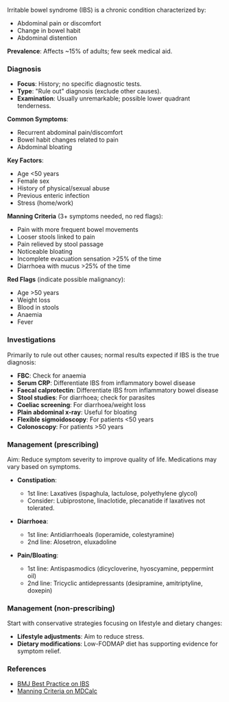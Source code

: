 Irritable bowel syndrome (IBS) is a chronic condition characterized by:

- Abdominal pain or discomfort
- Change in bowel habit
- Abdominal distention

**Prevalence**: Affects ~15% of adults; few seek medical aid.

### Diagnosis

- **Focus**: History; no specific diagnostic tests.
- **Type**: "Rule out" diagnosis (exclude other causes).
- **Examination**: Usually unremarkable; possible lower quadrant tenderness.

**Common Symptoms**:
- Recurrent abdominal pain/discomfort
- Bowel habit changes related to pain
- Abdominal bloating

**Key Factors**:
- Age <50 years
- Female sex
- History of physical/sexual abuse
- Previous enteric infection
- Stress (home/work)

**Manning Criteria** (3+ symptoms needed, no red flags):
- Pain with more frequent bowel movements
- Looser stools linked to pain
- Pain relieved by stool passage
- Noticeable bloating
- Incomplete evacuation sensation >25% of the time
- Diarrhoea with mucus >25% of the time

**Red Flags** (indicate possible malignancy):
- Age >50 years
- Weight loss
- Blood in stools
- Anaemia
- Fever

### Investigations

Primarily to rule out other causes; normal results expected if IBS is the true diagnosis:

- **FBC**: Check for anaemia
- **Serum CRP**: Differentiate IBS from inflammatory bowel disease
- **Faecal calprotectin**: Differentiate IBS from inflammatory bowel disease
- **Stool studies**: For diarrhoea; check for parasites
- **Coeliac screening**: For diarrhoea/weight loss
- **Plain abdominal x-ray**: Useful for bloating
- **Flexible sigmoidoscopy**: For patients <50 years
- **Colonoscopy**: For patients >50 years

### Management (prescribing)

Aim: Reduce symptom severity to improve quality of life. Medications may vary based on symptoms.

- **Constipation**:
  - 1st line: Laxatives (ispaghula, lactulose, polyethylene glycol)
  - Consider: Lubiprostone, linaclotide, plecanatide if laxatives not tolerated.
  
- **Diarrhoea**:
  - 1st line: Antidiarrhoeals (loperamide, colestyramine)
  - 2nd line: Alosetron, eluxadoline
  
- **Pain/Bloating**:
  - 1st line: Antispasmodics (dicycloverine, hyoscyamine, peppermint oil)
  - 2nd line: Tricyclic antidepressants (desipramine, amitriptyline, doxepin)

### Management (non-prescribing)

Start with conservative strategies focusing on lifestyle and dietary changes:

- **Lifestyle adjustments**: Aim to reduce stress.
- **Dietary modifications**: Low-FODMAP diet has supporting evidence for symptom relief.

### References

- [BMJ Best Practice on IBS](https://bestpractice.bmj.com/topics/en-gb/122)
- [Manning Criteria on MDCalc](https://www.mdcalc.com/manning-criteria-diagnosis-irritable-bowel-syndrome-ibs#pearls-pitfalls)